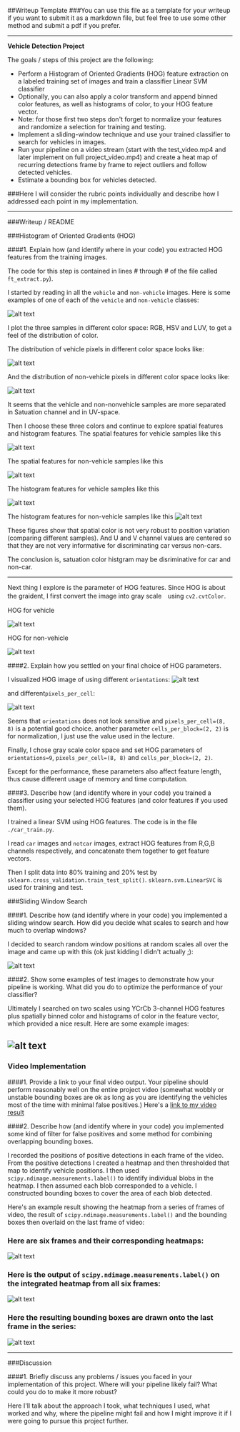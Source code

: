 ##Writeup Template
###You can use this file as a template for your writeup if you want to submit it as a markdown file, but feel free to use some other method and submit a pdf if you prefer.

---

**Vehicle Detection Project**

The goals / steps of this project are the following:

* Perform a Histogram of Oriented Gradients (HOG) feature extraction on a labeled training set of images and train a classifier Linear SVM classifier
* Optionally, you can also apply a color transform and append binned color features, as well as histograms of color, to your HOG feature vector. 
* Note: for those first two steps don't forget to normalize your features and randomize a selection for training and testing.
* Implement a sliding-window technique and use your trained classifier to search for vehicles in images.
* Run your pipeline on a video stream (start with the test_video.mp4 and later implement on full project_video.mp4) and create a heat map of recurring detections frame by frame to reject outliers and follow detected vehicles.
* Estimate a bounding box for vehicles detected.

[//]: # (Image References)

[image1_1]: ./output_images/ex_img.png
[image1_2]: ./output_images/color_vehicle.png
[image1_3]: ./output_images/color_nonvehicle.png
[image1_4_1]: ./output_images/ft_color_spatial_vehicle.png
[image1_4_2]: ./output_images/ft_color_spatial_nonvehicle.png
[image1_5_1]: ./output_images/ft_color_hist_vehicle.png
[image1_5_2]: ./output_images/ft_color_hist_nonvehicle.png
[image1_6_1]: ./output_images/ft_hog_vehicle.png
[image1_6_2]: ./output_images/ft_hog_nonvehicle.png
[image1_7_1]: ./output_images/ft_hog_orients.png
[image1_7_2]: ./output_images/ft_hog_pix_per_cell.png


[image2]: ./examples/HOG_example.jpg
[image3]: ./examples/sliding_windows.jpg
[image4]: ./examples/sliding_window.jpg
[image5]: ./examples/bboxes_and_heat.png
[image6]: ./examples/labels_map.png
[image7]: ./examples/output_bboxes.png
[video1]: ./project_video.mp4


###Here I will consider the rubric points individually and describe how I addressed each point in my implementation.  

---
###Writeup / README


###Histogram of Oriented Gradients (HOG)

####1. Explain how (and identify where in your code) you extracted HOG features from the training images.

The code for this step is contained in lines # through # of the file called `ft_extract.py`).

I started by reading in all the `vehicle` and `non-vehicle` images.  Here is some examples of one of each of the `vehicle` and `non-vehicle` classes:

![alt text][image1_1]

I plot the three samples in different color space: RGB, HSV and LUV, to get a feel of the distribution of  color.

The distribution of vehicle pixels in different color space looks like:

![alt text][image1_2]

And the distribution of non-vehicle pixels in different color space looks like:

![alt text][image1_3]

It seems that the vehicle and non-nonvehicle samples are more separated in Satuation channel and in UV-space.

Then I choose these three colors and continue to explore spatial features and histogram features.
The spatial features for vehicle samples like this


![alt text][image1_4_1]

The spatial features for non-vehicle samples like this

![alt text][image1_4_2]

The histogram features for vehicle samples like this

![alt text][image1_5_1]

The histogram features for non-vehicle samples like this
![alt text][image1_5_2]


These figures show that spatial color is not very robust to position variation (comparing different samples). And U and V channel values are centered so that they are not very informative for discriminating car versus non-cars.

The conclusion is, satuation color histgram may be disriminative for car and non-car.

----

Next thing I explore is the parameter of HOG features. Since HOG is about the graident, I first convert the image into gray scale　using `cv2.cvtColor`.

HOG for vehicle

![alt text][image1_6_1]

HOG for non-vehicle

![alt text][image1_6_2]


####2. Explain how you settled on your final choice of HOG parameters.

I visualized HOG image of using different `orientations`:
![alt text][image1_7_1]

and different`pixels_per_cell`:

![alt text][image1_7_2]

Seems that `orientations` does not look sensitive and  `pixels_per_cell=(8, 8)` is a potential good choice.
another parameter `cells_per_block=(2, 2)` is for normalization, I just use the value used in the lecture.

Finally, I chose gray scale color space and set HOG parameters of `orientations=9`, `pixels_per_cell=(8, 8)` and `cells_per_block=(2, 2)`.

Except for the performance, these parameters also affect feature length, thus cause different usage of memory and time computation.


####3. Describe how (and identify where in your code) you trained a classifier using your selected HOG features (and color features if you used them).

I trained a linear SVM using HOG features. The code is in the file `./car_train.py`.

I read `car` images and `notcar` images, extract HOG features from R,G,B channels respectively, and concatenate them together to get feature vectors.

Then I split data into 80% training and 20% test by `sklearn.cross_validation.train_test_split()`. `sklearn.svm.LinearSVC` is used for training and test. 

###Sliding Window Search

####1. Describe how (and identify where in your code) you implemented a sliding window search.  How did you decide what scales to search and how much to overlap windows?

I decided to search random window positions at random scales all over the image and came up with this (ok just kidding I didn't actually ;):

![alt text][image3]

####2. Show some examples of test images to demonstrate how your pipeline is working.  What did you do to optimize the performance of your classifier?

Ultimately I searched on two scales using YCrCb 3-channel HOG features plus spatially binned color and histograms of color in the feature vector, which provided a nice result.  Here are some example images:

![alt text][image4]
---

### Video Implementation

####1. Provide a link to your final video output.  Your pipeline should perform reasonably well on the entire project video (somewhat wobbly or unstable bounding boxes are ok as long as you are identifying the vehicles most of the time with minimal false positives.)
Here's a [link to my video result](./project_video.mp4)


####2. Describe how (and identify where in your code) you implemented some kind of filter for false positives and some method for combining overlapping bounding boxes.

I recorded the positions of positive detections in each frame of the video.  From the positive detections I created a heatmap and then thresholded that map to identify vehicle positions.  I then used `scipy.ndimage.measurements.label()` to identify individual blobs in the heatmap.  I then assumed each blob corresponded to a vehicle.  I constructed bounding boxes to cover the area of each blob detected.  

Here's an example result showing the heatmap from a series of frames of video, the result of `scipy.ndimage.measurements.label()` and the bounding boxes then overlaid on the last frame of video:

### Here are six frames and their corresponding heatmaps:

![alt text][image5]

### Here is the output of `scipy.ndimage.measurements.label()` on the integrated heatmap from all six frames:
![alt text][image6]

### Here the resulting bounding boxes are drawn onto the last frame in the series:
![alt text][image7]



---

###Discussion

####1. Briefly discuss any problems / issues you faced in your implementation of this project.  Where will your pipeline likely fail?  What could you do to make it more robust?

Here I'll talk about the approach I took, what techniques I used, what worked and why, where the pipeline might fail and how I might improve it if I were going to pursue this project further.  

